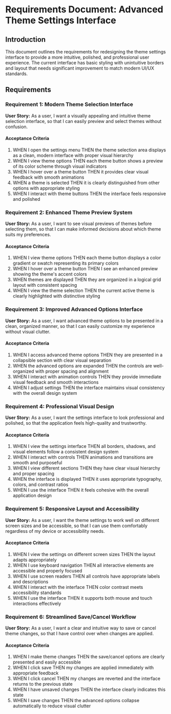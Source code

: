 # Requirements Document: Advanced Theme Settings Interface

## Introduction

This document outlines the requirements for redesigning the theme settings interface to provide a more intuitive, polished, and professional user experience. The current interface has basic styling with unintuitive borders and layout that needs significant improvement to match modern UI/UX standards.

## Requirements

### Requirement 1: Modern Theme Selection Interface

**User Story:** As a user, I want a visually appealing and intuitive theme selection interface, so that I can easily preview and select themes without confusion.

#### Acceptance Criteria

1. WHEN I open the settings menu THEN the theme selection area displays as a clean, modern interface with proper visual hierarchy
2. WHEN I view theme options THEN each theme button shows a preview of its color scheme through visual indicators
3. WHEN I hover over a theme button THEN it provides clear visual feedback with smooth animations
4. WHEN a theme is selected THEN it is clearly distinguished from other options with appropriate styling
5. WHEN I interact with theme buttons THEN the interface feels responsive and polished

### Requirement 2: Enhanced Theme Preview System

**User Story:** As a user, I want to see visual previews of themes before selecting them, so that I can make informed decisions about which theme suits my preferences.

#### Acceptance Criteria

1. WHEN I view theme options THEN each theme button displays a color gradient or swatch representing its primary colors
2. WHEN I hover over a theme button THEN I see an enhanced preview showing the theme's accent colors
3. WHEN themes are displayed THEN they are organized in a logical grid layout with consistent spacing
4. WHEN I view the theme selection THEN the current active theme is clearly highlighted with distinctive styling

### Requirement 3: Improved Advanced Options Interface

**User Story:** As a user, I want advanced theme options to be presented in a clean, organized manner, so that I can easily customize my experience without visual clutter.

#### Acceptance Criteria

1. WHEN I access advanced theme options THEN they are presented in a collapsible section with clear visual separation
2. WHEN the advanced options are expanded THEN the controls are well-organized with proper spacing and alignment
3. WHEN I interact with animation controls THEN they provide immediate visual feedback and smooth interactions
4. WHEN I adjust settings THEN the interface maintains visual consistency with the overall design system

### Requirement 4: Professional Visual Design

**User Story:** As a user, I want the settings interface to look professional and polished, so that the application feels high-quality and trustworthy.

#### Acceptance Criteria

1. WHEN I view the settings interface THEN all borders, shadows, and visual elements follow a consistent design system
2. WHEN I interact with controls THEN animations and transitions are smooth and purposeful
3. WHEN I view different sections THEN they have clear visual hierarchy and proper spacing
4. WHEN the interface is displayed THEN it uses appropriate typography, colors, and contrast ratios
5. WHEN I use the interface THEN it feels cohesive with the overall application design

### Requirement 5: Responsive Layout and Accessibility

**User Story:** As a user, I want the theme settings to work well on different screen sizes and be accessible, so that I can use them comfortably regardless of my device or accessibility needs.

#### Acceptance Criteria

1. WHEN I view the settings on different screen sizes THEN the layout adapts appropriately
2. WHEN I use keyboard navigation THEN all interactive elements are accessible and properly focused
3. WHEN I use screen readers THEN all controls have appropriate labels and descriptions
4. WHEN I interact with the interface THEN color contrast meets accessibility standards
5. WHEN I use the interface THEN it supports both mouse and touch interactions effectively

### Requirement 6: Streamlined Save/Cancel Workflow

**User Story:** As a user, I want a clear and intuitive way to save or cancel theme changes, so that I have control over when changes are applied.

#### Acceptance Criteria

1. WHEN I make theme changes THEN the save/cancel options are clearly presented and easily accessible
2. WHEN I click save THEN my changes are applied immediately with appropriate feedback
3. WHEN I click cancel THEN my changes are reverted and the interface returns to the previous state
4. WHEN I have unsaved changes THEN the interface clearly indicates this state
5. WHEN I save changes THEN the advanced options collapse automatically to reduce visual clutter